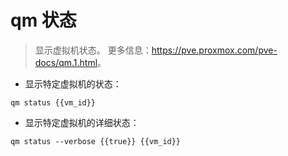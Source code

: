 # qm 状态

> 显示虚拟机状态。
> 更多信息：<https://pve.proxmox.com/pve-docs/qm.1.html>。

- 显示特定虚拟机的状态：

`qm status {{vm_id}}`

- 显示特定虚拟机的详细状态：

`qm status --verbose {{true}} {{vm_id}}`